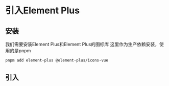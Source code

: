 # 引入Element Plus

## 安装

我们需要安装Element Plus和Element Plus的图标库
这里作为生产依赖安装，使用的是pnpm

```bash
pnpm add element-plus @element-plus/icons-vue
```

## 引入
